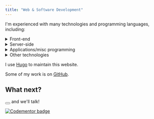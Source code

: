 ```yaml
---
title: "Web & Software Development"
---
```


<section>
  <p>I'm experienced with many technologies and programming languages, including:</p>
  <details>
    <summary>Front-end</summary>
    <ul>
      <li>HTML/CSS/JavaScript</li>
      <li>Sass/SCSS</li>
      <li>TypeScript</li>
      <li>Angular</li>
      <li>React</li>
    </ul>
  </details>
  <details>
    <summary>Server-side</summary>
    <ul>
      <li>PHP</li>
      <li>Microsoft SQL</li>
      <li>MySQL</li>
      <li>Node.js</li>
    </ul>
  </details>
  <details>
    <summary>Applications/misc programming</summary>
    <ul>
      <li>C</li>
      <li>C++</li>
      <li>C#</li>
      <li>Java</li>
      <li>Python 3</li>
      <li>Rust</li>
      <li>Solidity (Ethereum blockchain)</li>
      <li>Assembly</li>
    </ul>
  </details>
  <details>
    <summary>Other technologies</summary>
    <ul>
      <li>Linux</li>
      <li>LaTeX</li>
      <li>Hugo</li>
      <li>Git</li>
      <li>JIRA</li>
    </ul>
  </details>
  <p>I use <a href="https://gohugo.io/">Hugo</a> to maintain this website.</p>
  <p>Some of my work is on <a href="https://github.com/encody">GitHub</a>.
  </p>
</section>
<section>
  <h2>What next?</h2>
  <p>
    <button class="protect" title="Business inquiries only!" data-mask="Contact me"></button> and we'll talk!</p>
  <p>
    <a href="https://www.codementor.io/@encody?refer=badge">
      <img src="https://www.codementor.io/m-badges/encody/find-me-on-cm-g.svg" alt="Codementor badge">
    </a>
  </p>
</section>

